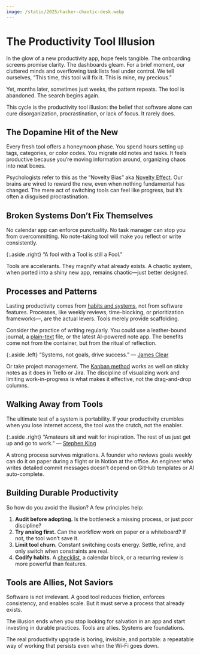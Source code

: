 ```yaml
---
image: /static/2025/hacker-chaotic-desk.webp
---
```


# The Productivity Tool Illusion

In the glow of a new productivity app, hope feels tangible. The onboarding screens promise clarity. The dashboards gleam. For a brief moment, our cluttered minds and overflowing task lists feel under control. We tell ourselves, “This time, this tool will fix it. This is mine, my precious.”  

Yet, months later, sometimes just weeks, the pattern repeats. The tool is abandoned. The search begins again.  

This cycle is the productivity tool illusion: the belief that software alone can cure disorganization, procrastination, or lack of focus. It rarely does.  

## The Dopamine Hit of the New

Every fresh tool offers a honeymoon phase. You spend hours setting up tags, categories, or color codes. You migrate old notes and tasks. It feels productive because you’re moving information around, organizing chaos into neat boxes.

Psychologists refer to this as the “Novelty Bias” aka [Novelty Effect](https://en.wikipedia.org/wiki/Novelty_effect). Our brains are wired to reward the new, even when nothing fundamental has changed. The mere act of switching tools can feel like progress, but it’s often a disguised procrastination.  

## Broken Systems Don’t Fix Themselves

No calendar app can enforce punctuality. No task manager can stop you from overcommitting. No note-taking tool will make you reflect or write consistently.

{:.aside .right}
“A fool with a Tool is still a Fool.”

Tools are accelerants. They magnify what already exists. A chaotic system, when ported into a shiny new app, remains chaotic—just better designed.

## Processes and Patterns

Lasting productivity comes from [habits and systems](/2025/productivity-rituals-patterns-processes/), not from software features. Processes, like weekly reviews, time-blocking, or prioritization frameworks—, are the actual levers. Tools merely provide scaffolding.  

Consider the practice of writing regularly. You could use a leather-bound journal, a [plain-text](/2022/plain-text/) file, or the latest AI-powered note app. The benefits come not from the container, but from the ritual of reflection.  

{:.aside .left}
“Systems, not goals, drive success.” — [James Clear](https://jamesclear.com/)

Or take project management. The [Kanban method](https://en.wikipedia.org/wiki/Kansa_method) works as well on sticky notes as it does in Trello or Jira. The discipline of visualizing work and limiting work-in-progress is what makes it effective, not the drag-and-drop columns.  

## Walking Away from Tools

The ultimate test of a system is portability. If your productivity crumbles when you lose internet access, the tool was the crutch, not the enabler.

{:.aside .right}
“Amateurs sit and wait for inspiration. The rest of us just get up and go to work.” — [Stephen King](https://en.wikipedia.org/wiki/Stephen_King)

A strong process survives migrations. A founder who reviews goals weekly can do it on paper during a flight or in Notion at the office. An engineer who writes detailed commit messages doesn’t depend on GitHub templates or AI auto-complete.

## Building Durable Productivity

So how do you avoid the illusion? A few principles help:  

1. **Audit before adopting.** Is the bottleneck a missing process, or just poor discipline?  
2. **Try analog first.** Can the workflow work on paper or a whiteboard? If not, the tool won’t save it.  
3. **Limit tool churn.** Constant switching costs energy. Settle, refine, and only switch when constraints are real.  
4. **Codify habits.** A [checklist](/2024/the-checklist-manifesto/), a calendar block, or a recurring review is more powerful than features.  

## Tools are Allies, Not Saviors

Software is not irrelevant. A good tool reduces friction, enforces consistency, and enables scale. But it must serve a process that already exists.  

The illusion ends when you stop looking for salvation in an app and start investing in durable practices. Tools are allies. Systems are foundations.  

The real productivity upgrade is boring, invisible, and portable: a repeatable way of working that persists even when the Wi-Fi goes down. 